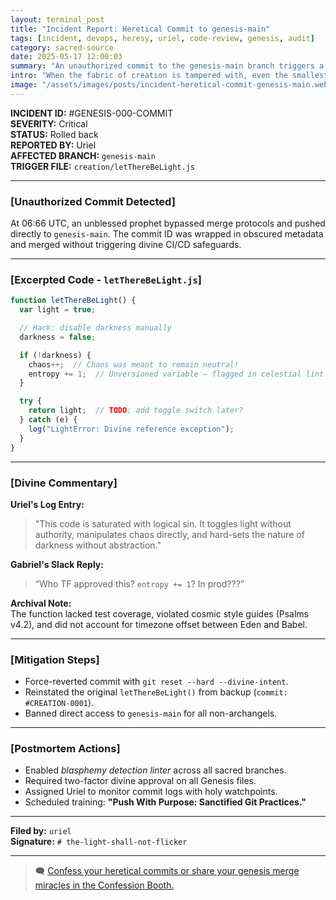 ```yaml
---
layout: terminal_post
title: "Incident Report: Heretical Commit to genesis-main"
tags: [incident, devops, heresy, uriel, code-review, genesis, audit]
category: sacred-source
date: 2025-05-17 12:00:03
summary: "An unauthorized commit to the genesis-main branch triggers a critical incident and a full audit of creation protocols."
intro: "When the fabric of creation is tampered with, even the smallest unauthorized change can ripple across the cosmos. This incident report delves into a critical breach of the `genesis-main` branch, where divine safeguards were bypassed, leading to chaos in the celestial codebase."
image: "/assets/images/posts/incident-heretical-commit-genesis-main.webp"
---
```


**INCIDENT ID:** #GENESIS-000-COMMIT  
**SEVERITY:** Critical  
**STATUS:** Rolled back  
**REPORTED BY:** Uriel  
**AFFECTED BRANCH:** `genesis-main`  
**TRIGGER FILE:** `creation/letThereBeLight.js`

---

### [Unauthorized Commit Detected]

At 06:66 UTC, an unblessed prophet bypassed merge protocols and pushed directly to `genesis-main`. The commit ID was wrapped in obscured metadata and merged without triggering divine CI/CD safeguards.

---

### [Excerpted Code - `letThereBeLight.js`]
```js
function letThereBeLight() {
  var light = true;

  // Hack: disable darkness manually
  darkness = false;

  if (!darkness) {
    chaos++;  // Chaos was meant to remain neutral!
    entropy += 1;  // Unversioned variable — flagged in celestial lint
  }

  try {
    return light;  // TODO: add toggle switch later?
  } catch (e) {
    log("LightError: Divine reference exception");
  }
}
```

---

### [Divine Commentary]

**Uriel's Log Entry:**  
> "This code is saturated with logical sin. It toggles light without authority, manipulates chaos directly, and hard-sets the nature of darkness without abstraction."

**Gabriel's Slack Reply:**  
> “Who TF approved this? `entropy += 1`? In prod???”

**Archival Note:**  
The function lacked test coverage, violated cosmic style guides (Psalms v4.2), and did not account for timezone offset between Eden and Babel.

---

### [Mitigation Steps]

- Force-reverted commit with `git reset --hard --divine-intent`.  
- Reinstated the original `letThereBeLight()` from backup (`commit: #CREATION-0001`).  
- Banned direct access to `genesis-main` for all non-archangels.

---

### [Postmortem Actions]

- Enabled *blasphemy detection linter* across all sacred branches.  
- Required two-factor divine approval on all Genesis files.  
- Assigned Uriel to monitor commit logs with holy watchpoints.  
- Scheduled training: **"Push With Purpose: Sanctified Git Practices."**

---

**Filed by:** `uriel`  
**Signature:** `# the-light-shall-not-flicker`

---

> 🗨️ [Confess your heretical commits or share your genesis merge miracles in the Confession Booth.](#confessions)

